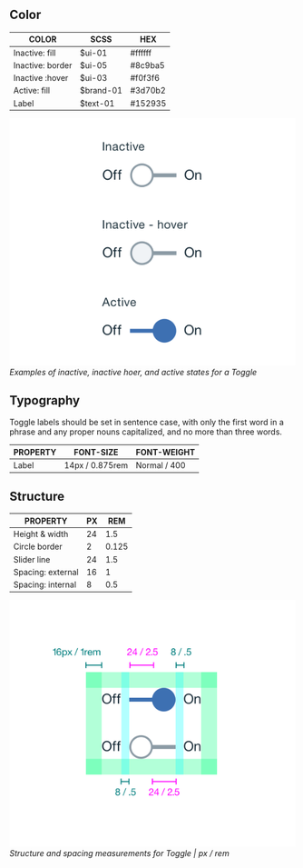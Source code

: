 ## Color

| COLOR                 | SCSS     | HEX      |
|-----------------------|----------|----------|
| Inactive: fill        | $ui-01   | #ffffff  |
| Inactive: border      | $ui-05   | #8c9ba5  |
| Inactive :hover       | $ui-03   | #f0f3f6  |
| Active: fill          | $brand-01| #3d70b2  |
| Label                 | $text-01 | #152935  |

![Inactive, inactive hover, and active states for a Toggle](images/toggle-style-1.png)
_Examples of inactive, inactive hoer, and active states for a Toggle_

## Typography

Toggle labels should be set in sentence case, with only the first word in a phrase and any proper nouns capitalized, and no more than three words. 

| PROPERTY | FONT-SIZE     | FONT-WEIGHT |
|----------|-----------------|--------------|
| Label    | 14px / 0.875rem | Normal / 400 |

## Structure

| PROPERTY          | PX | REM   |
|-------------------|----|-------|
| Height & width    | 24 | 1.5   |
| Circle border     | 2  | 0.125 |
| Slider line       | 24 | 1.5   |
| Spacing: external | 16 | 1     |
| Spacing: internal | 8  | 0.5   |

![Structure and spacing measurements for toggle](images/toggle-style-2.png)
_Structure and spacing measurements for Toggle | px / rem_



